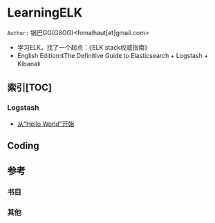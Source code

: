 # LearningELK
`Author:` 锅巴GG(G8GG)<fomalhaut[at]gmail.com>

* 学习ELK，找了一个起点：《ELK stack权威指南》
 * English Edition:《The Definitive Guide to Elasticsearch + Logstash + Kibana》


## 索引[TOC]
### Logstash
* [从“Hello World”开始](https://github.com/g8gg/LearningELK/blob/master/logstash00.md)



## Coding


## 参考
### 书目
### 其他


